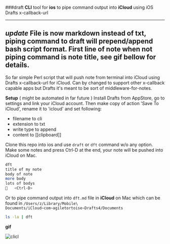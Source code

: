 ###draft
**CLI** tool for **ios** to pipe command output into **iCloud** using iOS Drafts x-callback-url

-----
*update*
File is now markdown instead of txt, piping command to draft will prepend/append bash script format. First line of note when not piping command is note title, see gif bellow for details.
-----
So far simple Perl script that will push note from terminal into iCloud using Drafts x-callback-url for iCloud. Can by changed to support other x-callback capable apps but Drafts it's meant to be sort of middleware-for-notes.

**Setup** ( might be automated in far future )
Install Drafts from AppStore, go to settings and link your iCloud account. Then make copy of action 'Save To iCloud', rename it to 'icloud' and set following:

- filename to cli
- extension to txt
- write type to append
- content to [[clipboard]]

Clone this repo into ios and use `draft` or `dft` command w/o any option. Make some notes and press Ctrl-D at the end, your note will be pushed into iCloud on Mac.

```bash
dft
title of my note
body of note
more body
lots of bodys
   <Ctrl-D>
```

Or to pipe command output into `dft.md` file in **iCloud** on Mac which can be found in `/Users/z/Library/Mobile\ Documents/iCloud~com~agiletortoise~Drafts4/Documents`

```bash
ls -la | dft
```

**gif**

![clicl](https://raw.githubusercontent.com/z448/clicl/master/clicl.gif)


